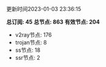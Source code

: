 更新时间2023-01-03 23:36:15

**总订阅: 45**
**总节点: 863**
**有效节点: 204**
- v2ray节点: 176
- trojan节点: 8
- ss节点: 18
- ssr节点: 2
